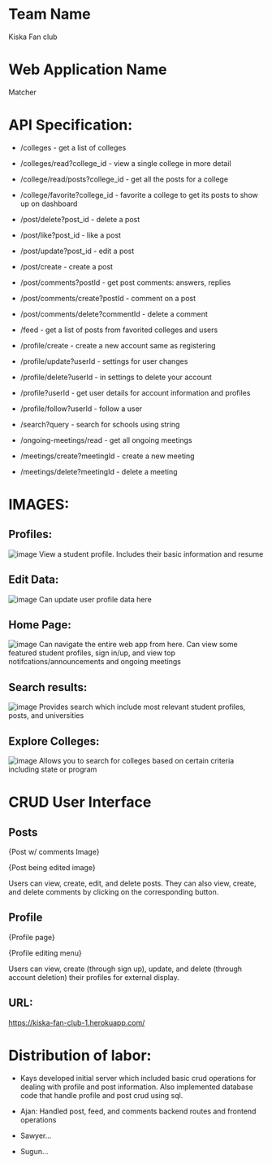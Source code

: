 # Team Name
Kiska Fan club

# Web Application Name
Matcher

# API Specification: 
* /colleges - get a list of colleges 
* /colleges/read?college_id - view a single college in more detail 
* /college/read/posts?college_id - get all the posts for a college 
* /college/favorite?college_id - favorite a college to get its posts to show up on dashboard 

* /post/delete?post_id - delete a post 
* /post/like?post_id - like a post 
* /post/update?post_id - edit a post 
* /post/create - create a post 

* /post/comments?postId - get post comments: answers, replies 
* /post/comments/create?postId - comment on a post 
* /post/comments/delete?commentId - delete a comment  

* /feed - get a list of posts from favorited colleges and users

* /profile/create - create a new account same as registering
* /profile/update?userId - settings for user changes
* /profile/delete?userId - in settings to delete your account
* /profile?userId - get user details for account information and profiles
* /profile/follow?userId - follow a user

* /search?query - search for schools using string

* /ongoing-meetings/read - get all ongoing meetings
* /meetings/create?meetingId - create a new meeting
* /meetings/delete?meetingId - delete a meeting

# IMAGES:
## Profiles:
![image](https://github.com/TheSociologist/cs326-final-kiskafanclub/blob/main/docs/Screen%20Shot%202022-04-20%20at%202.27.17%20PM.png)
View a student profile. Includes their basic information and resume

## Edit Data:
![image](https://github.com/TheSociologist/cs326-final-kiskafanclub/blob/main/docs/Screen%20Shot%202022-04-20%20at%202.31.06%20PM.png)
Can update user profile data here

## Home Page:
![image](https://github.com/TheSociologist/cs326-final-kiskafanclub/blob/main/docs/Screen%20Shot%202022-04-20%20at%202.31.59%20PM.png)
Can navigate the entire web app from here. Can view some featured student profiles, sign in/up, and view top notifcations/announcements and ongoing meetings

## Search results:
![image](https://github.com/TheSociologist/cs326-final-kiskafanclub/blob/main/docs/Screen%20Shot%202022-04-20%20at%202.34.36%20PM.png)
Provides search which include most relevant student profiles, posts, and universities

## Explore Colleges:
![image](https://github.com/TheSociologist/cs326-final-kiskafanclub/blob/main/docs/Screen%20Shot%202022-04-20%20at%202.34.57%20PM.png)
Allows you to search for colleges based on certain criteria including state or program


# CRUD User Interface

## Posts

{Post w/ comments Image}

{Post being edited image}

Users can view, create, edit, and delete posts. They can also view, create, and delete comments by clicking on the corresponding button. 

## Profile

{Profile page}

{Profile editing menu}

Users can view, create (through sign up), update, and delete (through account deletion) their profiles for external display. 


## URL: 
https://kiska-fan-club-1.herokuapp.com/

# Distribution of labor:

- Kays developed initial server which included basic crud operations for dealing with profile and post information. Also implemented database code that handle profile and post crud using sql.

* Ajan: Handled post, feed, and comments backend routes and frontend operations 

- Sawyer...

- Sugun...
